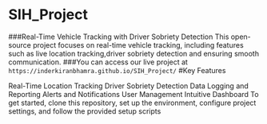 # SIH_Project
###Real-Time Vehicle Tracking with Driver Sobriety Detection
This open-source project focuses on real-time vehicle tracking, including features such as live location tracking,driver sobriety detection and ensuring smooth communication. 
###You can access our live project at 
`https://inderkiranbhamra.github.io/SIH_Project/`
#Key Features

Real-Time Location Tracking
Driver Sobriety Detection
Data Logging and Reporting
Alerts and Notifications
User Management
Intuitive Dashboard
To get started, clone this repository, set up the environment, configure project settings, and follow the provided setup scripts

